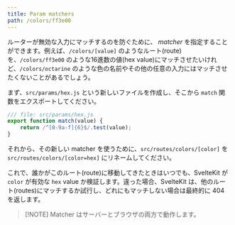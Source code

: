 ```yaml
---
title: Param matchers
path: /colors/ff3e00
---
```


ルーターが無効な入力にマッチするのを防ぐために、 _matcher_ を指定することができます。例えば、`/colors/[value]` のようなルート(route)を、`/colors/ff3e00` のような16進数の値(hex value)にマッチさせたいけれど、`/colors/octarine` のような色の名前やその他の任意の入力にはマッチさせたくないことがあるでしょう。

まず、`src/params/hex.js` という新しいファイルを作成し、そこから `match` 関数をエクスポートしてください。

```js
/// file: src/params/hex.js
export function match(value) {
	return /^[0-9a-f]{6}$/.test(value);
}
```

それから、その新しい matcher を使うために、`src/routes/colors/[color]` を `src/routes/colors/[color=hex]` にリネームしてください。

これで、誰かがこのルート(route)に移動してきたときはいつでも、SvelteKit が `color` が有効な `hex` value か検証します。違った場合、SvelteKit は、他のルート(routes)にマッチするか試行し、どれにもマッチしない場合は最終的に 404 を返します。

> [!NOTE] Matcher はサーバーとブラウザの両方で動作します。
